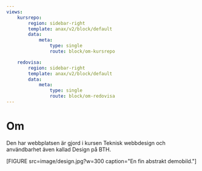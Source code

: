 ```yaml
---
views:
    kursrepo:
        region: sidebar-right
        template: anax/v2/block/default
        data:
            meta:
                type: single
                route: block/om-kursrepo

    redovisa:
        region: sidebar-right
        template: anax/v2/block/default
        data:
            meta:
                type: single
                route: block/om-redovisa
---
```

Om
=========================

Den har webbplatsen är gjord i kursen Teknisk webbdesign och användbarhet även kallad Design på BTH.

[FIGURE src=image/design.jpg?w=300 caption="En fin abstrakt demobild."]
